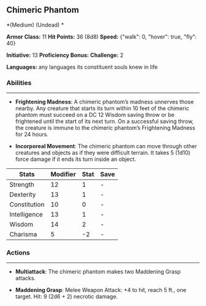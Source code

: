 ## Chimeric Phantom
*(Medium) (Undead) *

**Armor Class:** 11
**Hit Points:** 36 (8d8)
**Speed:** {"walk": 0, "hover": true, "fly": 40}

**Initiative:** 13
**Proficiency Bonus:**
**Challenge:** 2

**Languages:** any languages its constituent souls knew in life

### Abilities
 --- 
- **Frightening Madness**: A chimeric phantom’s madness unnerves those nearby. Any creature that starts its turn within 10 feet of the chimeric phantom must succeed on a DC 12 Wisdom saving throw or be frightened until the start of its next turn. On a successful saving throw, the creature is immune to the chimeric phantom’s Frightening Madness for 24 hours.

- **Incorporeal Movement**: The chimeric phantom can move through other creatures and objects as if they were difficult terrain. It takes 5 (1d10) force damage if it ends its turn inside an object.



| Stats | Modifier | Stat | Save
| ---- | ---- | ---- | ---- |
| Strength | 12 | 1 | - |
| Dexterity | 13 | 1 | - |
| Constitution | 10 | 0 | - |
| Intelligence | 13 | 1 | - |
| Wisdom | 14 | 2 | - |
| Charisma | 5 | -2 | - |

### Actions
 --- 
- **Multiattack**: The chimeric phantom makes two Maddening Grasp attacks.

- **Maddening Grasp**: Melee Weapon Attack: +4 to hit, reach 5 ft., one target. Hit: 9 (2d6 + 2) necrotic damage.

